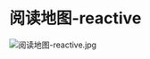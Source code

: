 # 阅读地图-reactive


![阅读地图-reactive.jpg](https://cdn.nlark.com/yuque/0/2023/jpeg/743297/1678620430090-5e4aa387-43f5-442d-9b04-786e7abadc2d.jpeg#averageHue=%23fdfdfd&clientId=uf9b7feea-863a-4&from=drop&id=u7bf488f0&name=%E9%98%85%E8%AF%BB%E5%9C%B0%E5%9B%BE-reactive.jpg&originHeight=3311&originWidth=4018&originalType=binary&ratio=2&rotation=0&showTitle=false&size=602500&status=done&style=none&taskId=ud2c9725f-359e-4770-8ce4-417f0606720&title=)
